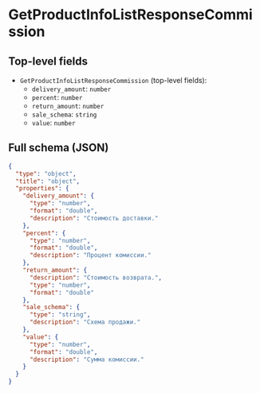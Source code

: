 # GetProductInfoListResponseCommission

## Top-level fields
- `GetProductInfoListResponseCommission` (top-level fields):
  - `delivery_amount`: `number`
  - `percent`: `number`
  - `return_amount`: `number`
  - `sale_schema`: `string`
  - `value`: `number`

## Full schema (JSON)
```json
{
  "type": "object",
  "title": "object",
  "properties": {
    "delivery_amount": {
      "type": "number",
      "format": "double",
      "description": "Стоимость доставки."
    },
    "percent": {
      "type": "number",
      "format": "double",
      "description": "Процент комиссии."
    },
    "return_amount": {
      "description": "Стоимость возврата.",
      "type": "number",
      "format": "double"
    },
    "sale_schema": {
      "type": "string",
      "description": "Схема продажи."
    },
    "value": {
      "type": "number",
      "format": "double",
      "description": "Сумма комиссии."
    }
  }
}
```
